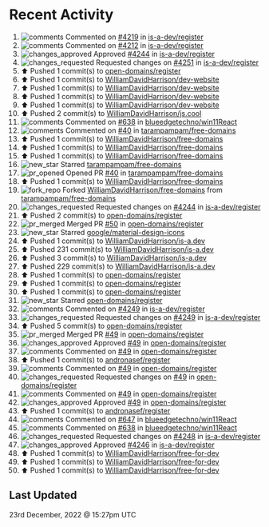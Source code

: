 # Recent Activity

<!--RECENT_ACTIVITY:start-->
1. ![comments](https://cdn.jsdelivr.net/gh/Readme-Workflows/Readme-Icons@main/icons/octicons/Comment.svg) Commented on [#4219](https://github.com/is-a-dev/register/pull/4219#issuecomment-1363920787) in [is-a-dev/register](https://github.com/is-a-dev/register)
2. ![comments](https://cdn.jsdelivr.net/gh/Readme-Workflows/Readme-Icons@main/icons/octicons/Comment.svg) Commented on [#4212](https://github.com/is-a-dev/register/pull/4212#issuecomment-1363920022) in [is-a-dev/register](https://github.com/is-a-dev/register)
3. ![changes_approved](https://cdn.jsdelivr.net/gh/Readme-Workflows/Readme-Icons@main/icons/octicons/ApprovedChanges.svg) Approved [#4244](https://github.com/is-a-dev/register/pull/4244#pullrequestreview-1228785940) in [is-a-dev/register](https://github.com/is-a-dev/register)
4. ![changes_requested](https://cdn.jsdelivr.net/gh/Readme-Workflows/Readme-Icons@main/icons/octicons/RequestedChanges.svg) Requested changes on [#4251](https://github.com/is-a-dev/register/pull/4251#pullrequestreview-1228735129) in [is-a-dev/register](https://github.com/is-a-dev/register)
5. ⬆️ Pushed 1 commit(s) to [open-domains/register](https://github.com/open-domains/register)
6. ⬆️ Pushed 1 commit(s) to [WilliamDavidHarrison/dev-website](https://github.com/WilliamDavidHarrison/dev-website)
7. ⬆️ Pushed 1 commit(s) to [WilliamDavidHarrison/dev-website](https://github.com/WilliamDavidHarrison/dev-website)
8. ⬆️ Pushed 1 commit(s) to [WilliamDavidHarrison/dev-website](https://github.com/WilliamDavidHarrison/dev-website)
9. ⬆️ Pushed 1 commit(s) to [WilliamDavidHarrison/dev-website](https://github.com/WilliamDavidHarrison/dev-website)
10. ⬆️ Pushed 2 commit(s) to [WilliamDavidHarrison/js.cool](https://github.com/WilliamDavidHarrison/js.cool)
11. ![comments](https://cdn.jsdelivr.net/gh/Readme-Workflows/Readme-Icons@main/icons/octicons/Comment.svg) Commented on [#638](https://github.com/blueedgetechno/win11React/issues/638#issuecomment-1363726701) in [blueedgetechno/win11React](https://github.com/blueedgetechno/win11React)
12. ![comments](https://cdn.jsdelivr.net/gh/Readme-Workflows/Readme-Icons@main/icons/octicons/Comment.svg) Commented on [#40](https://github.com/tarampampam/free-domains/pull/40#issuecomment-1363697611) in [tarampampam/free-domains](https://github.com/tarampampam/free-domains)
13. ⬆️ Pushed 1 commit(s) to [WilliamDavidHarrison/free-domains](https://github.com/WilliamDavidHarrison/free-domains)
14. ⬆️ Pushed 1 commit(s) to [WilliamDavidHarrison/free-domains](https://github.com/WilliamDavidHarrison/free-domains)
15. ⬆️ Pushed 1 commit(s) to [WilliamDavidHarrison/free-domains](https://github.com/WilliamDavidHarrison/free-domains)
16. ![new_star](https://cdn.jsdelivr.net/gh/Readme-Workflows/Readme-Icons@main/icons/octicons/StarredRepositoryYellow.svg) Starred [tarampampam/free-domains](https://github.com/tarampampam/free-domains)
17. ![pr_opened](https://cdn.jsdelivr.net/gh/Readme-Workflows/Readme-Icons@main/icons/octicons/PullRequestOpened.svg) Opened PR [#40](https://github.com/tarampampam/free-domains/pull/40) in [tarampampam/free-domains](https://github.com/tarampampam/free-domains)
18. ⬆️ Pushed 1 commit(s) to [WilliamDavidHarrison/free-domains](https://github.com/WilliamDavidHarrison/free-domains)
19. ![fork_repo](https://cdn.jsdelivr.net/gh/Readme-Workflows/Readme-Icons@main/icons/octicons/ForkedRepository.svg) Forked [WilliamDavidHarrison/free-domains](https://github.com/WilliamDavidHarrison/free-domains) from [tarampampam/free-domains](https://github.com/tarampampam/free-domains)
20. ![changes_requested](https://cdn.jsdelivr.net/gh/Readme-Workflows/Readme-Icons@main/icons/octicons/RequestedChanges.svg) Requested changes on [#4244](https://github.com/is-a-dev/register/pull/4244#pullrequestreview-1228587984) in [is-a-dev/register](https://github.com/is-a-dev/register)
21. ⬆️ Pushed 2 commit(s) to [open-domains/register](https://github.com/open-domains/register)
22. ![pr_merged](https://cdn.jsdelivr.net/gh/Readme-Workflows/Readme-Icons@main/icons/octicons/PullRequestMerged.svg) Merged PR [#50](https://github.com/open-domains/register/pull/50) in [open-domains/register](https://github.com/open-domains/register)
23. ![new_star](https://cdn.jsdelivr.net/gh/Readme-Workflows/Readme-Icons@main/icons/octicons/StarredRepositoryYellow.svg) Starred [google/material-design-icons](https://github.com/google/material-design-icons)
24. ⬆️ Pushed 1 commit(s) to [WilliamDavidHarrison/is-a.dev](https://github.com/WilliamDavidHarrison/is-a.dev)
25. ⬆️ Pushed 231 commit(s) to [WilliamDavidHarrison/is-a.dev](https://github.com/WilliamDavidHarrison/is-a.dev)
26. ⬆️ Pushed 3 commit(s) to [WilliamDavidHarrison/is-a.dev](https://github.com/WilliamDavidHarrison/is-a.dev)
27. ⬆️ Pushed 229 commit(s) to [WilliamDavidHarrison/is-a.dev](https://github.com/WilliamDavidHarrison/is-a.dev)
28. ⬆️ Pushed 1 commit(s) to [open-domains/register](https://github.com/open-domains/register)
29. ⬆️ Pushed 1 commit(s) to [open-domains/register](https://github.com/open-domains/register)
30. ⬆️ Pushed 1 commit(s) to [open-domains/register](https://github.com/open-domains/register)
31. ![new_star](https://cdn.jsdelivr.net/gh/Readme-Workflows/Readme-Icons@main/icons/octicons/StarredRepositoryYellow.svg) Starred [open-domains/register](https://github.com/open-domains/register)
32. ![comments](https://cdn.jsdelivr.net/gh/Readme-Workflows/Readme-Icons@main/icons/octicons/Comment.svg) Commented on [#4249](https://github.com/is-a-dev/register/pull/4249#discussion_r1055942728) in [is-a-dev/register](https://github.com/is-a-dev/register)
33. ![changes_requested](https://cdn.jsdelivr.net/gh/Readme-Workflows/Readme-Icons@main/icons/octicons/RequestedChanges.svg) Requested changes on [#4249](https://github.com/is-a-dev/register/pull/4249#pullrequestreview-1228397989) in [is-a-dev/register](https://github.com/is-a-dev/register)
34. ⬆️ Pushed 5 commit(s) to [open-domains/register](https://github.com/open-domains/register)
35. ![pr_merged](https://cdn.jsdelivr.net/gh/Readme-Workflows/Readme-Icons@main/icons/octicons/PullRequestMerged.svg) Merged PR [#49](https://github.com/open-domains/register/pull/49) in [open-domains/register](https://github.com/open-domains/register)
36. ![changes_approved](https://cdn.jsdelivr.net/gh/Readme-Workflows/Readme-Icons@main/icons/octicons/ApprovedChanges.svg) Approved [#49](https://github.com/open-domains/register/pull/49#pullrequestreview-1228397292) in [open-domains/register](https://github.com/open-domains/register)
37. ![comments](https://cdn.jsdelivr.net/gh/Readme-Workflows/Readme-Icons@main/icons/octicons/Comment.svg) Commented on [#49](https://github.com/open-domains/register/pull/49#issuecomment-1363455474) in [open-domains/register](https://github.com/open-domains/register)
38. ⬆️ Pushed 1 commit(s) to [andronasef/register](https://github.com/andronasef/register)
39. ![comments](https://cdn.jsdelivr.net/gh/Readme-Workflows/Readme-Icons@main/icons/octicons/Comment.svg) Commented on [#49](https://github.com/open-domains/register/pull/49#issuecomment-1363451016) in [open-domains/register](https://github.com/open-domains/register)
40. ![changes_requested](https://cdn.jsdelivr.net/gh/Readme-Workflows/Readme-Icons@main/icons/octicons/RequestedChanges.svg) Requested changes on [#49](https://github.com/open-domains/register/pull/49#pullrequestreview-1228392138) in [open-domains/register](https://github.com/open-domains/register)
41. ![comments](https://cdn.jsdelivr.net/gh/Readme-Workflows/Readme-Icons@main/icons/octicons/Comment.svg) Commented on [#49](https://github.com/open-domains/register/pull/49#issuecomment-1363446879) in [open-domains/register](https://github.com/open-domains/register)
42. ![changes_approved](https://cdn.jsdelivr.net/gh/Readme-Workflows/Readme-Icons@main/icons/octicons/ApprovedChanges.svg) Approved [#49](https://github.com/open-domains/register/pull/49#pullrequestreview-1228390766) in [open-domains/register](https://github.com/open-domains/register)
43. ⬆️ Pushed 1 commit(s) to [andronasef/register](https://github.com/andronasef/register)
44. ![comments](https://cdn.jsdelivr.net/gh/Readme-Workflows/Readme-Icons@main/icons/octicons/Comment.svg) Commented on [#647](https://github.com/blueedgetechno/win11React/issues/647#issuecomment-1363444912) in [blueedgetechno/win11React](https://github.com/blueedgetechno/win11React)
45. ![comments](https://cdn.jsdelivr.net/gh/Readme-Workflows/Readme-Icons@main/icons/octicons/Comment.svg) Commented on [#638](https://github.com/blueedgetechno/win11React/issues/638#issuecomment-1363443911) in [blueedgetechno/win11React](https://github.com/blueedgetechno/win11React)
46. ![changes_requested](https://cdn.jsdelivr.net/gh/Readme-Workflows/Readme-Icons@main/icons/octicons/RequestedChanges.svg) Requested changes on [#4248](https://github.com/is-a-dev/register/pull/4248#pullrequestreview-1228370941) in [is-a-dev/register](https://github.com/is-a-dev/register)
47. ![changes_approved](https://cdn.jsdelivr.net/gh/Readme-Workflows/Readme-Icons@main/icons/octicons/ApprovedChanges.svg) Approved [#4246](https://github.com/is-a-dev/register/pull/4246#pullrequestreview-1228370459) in [is-a-dev/register](https://github.com/is-a-dev/register)
48. ⬆️ Pushed 1 commit(s) to [WilliamDavidHarrison/free-for-dev](https://github.com/WilliamDavidHarrison/free-for-dev)
49. ⬆️ Pushed 1 commit(s) to [WilliamDavidHarrison/free-for-dev](https://github.com/WilliamDavidHarrison/free-for-dev)
50. ⬆️ Pushed 1 commit(s) to [WilliamDavidHarrison/free-for-dev](https://github.com/WilliamDavidHarrison/free-for-dev)
<!--RECENT_ACTIVITY:end-->

## Last Updated
<!--RECENT_ACTIVITY:last_update-->
23rd December, 2022 @ 15:27pm UTC
<!--RECENT_ACTIVITY:last_update_end-->
